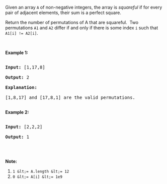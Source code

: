 Given an array `` A `` of non-negative integers, the array is _squareful_ if for every pair of adjacent elements, their sum is a perfect square.

Return the number of permutations of A that are squareful.&nbsp; Two permutations `` A1 `` and `` A2 `` differ if and only if there is some index `` i `` such that `` A1[i] != A2[i] ``.

&nbsp;

__Example 1:__

<pre>
<strong>Input: </strong><span id="example-input-1-1">[1,17,8]</span>
<strong>Output: </strong><span id="example-output-1">2</span>
<strong>Explanation: </strong>
[1,8,17] and [17,8,1] are the valid permutations.
</pre>

__Example 2:__

<pre>
<strong>Input: </strong><span id="example-input-2-1">[2,2,2]</span>
<strong>Output: </strong><span id="example-output-2">1</span>
</pre>

&nbsp;

__Note:__

1.   `` 1 &lt;= A.length &lt;= 12 ``
2.   `` 0 &lt;= A[i] &lt;= 1e9 ``